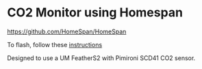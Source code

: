 # CO2 Monitor using Homespan 

https://github.com/HomeSpan/HomeSpan

To flash, follow these [instructions](https://github.com/HomeSpan/HomeSpan/blob/master/docs/GettingStarted.md)

Designed to use a UM FeatherS2 with Pimironi SCD41 CO2 sensor.
